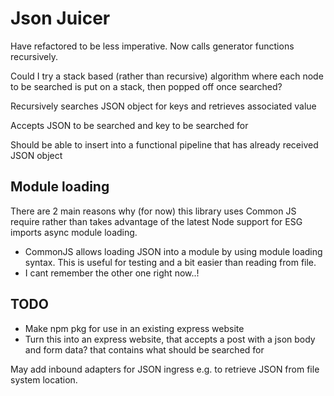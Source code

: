 # Json Juicer

Have refactored to be less imperative. Now calls generator functions recursively.

Could I try a stack based (rather than recursive) algorithm where each node to be searched is put on a stack, then popped off once searched?

Recursively searches JSON object for keys and retrieves associated value

Accepts JSON to be searched and key to be searched for

Should be able to insert into a functional pipeline that has already received JSON object

## Module loading

There are 2 main reasons why (for now) this library uses Common JS require rather than takes advantage of the latest Node support for ESG imports async module loading.

* CommonJS allows loading JSON into a module by using module loading syntax. This is useful for testing and a bit easier than reading from file.
* I cant remember the other one right now..!

## TODO
* Make npm pkg for use in an existing express website 
* Turn this into an express website, that accepts a post with a json body and form data? that contains what should be searched for

May add inbound adapters for JSON ingress e.g. to retrieve JSON from file system location.
